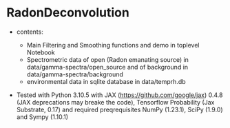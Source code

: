 # RadonDeconvolution

- contents:
  - Main Filtering and Smoothing functions and demo in toplevel Notebook
  - Spectrometric data of open (Radon emanating source) in data/gamma-spectra/open_source and of background in data/gamma-spectra/background
  - environmental data in sqlite database in data/temprh.db
  
  
- Tested with 
  Python 3.10.5 with JAX (https://github.com/google/jax) 0.4.8 (JAX deprecations may breake the code), Tensorflow Probability (Jax Substrate, 0.17) and required preqrequisites NumPy (1.23.1), SciPy (1.9.0) and Sympy (1.10.1)

